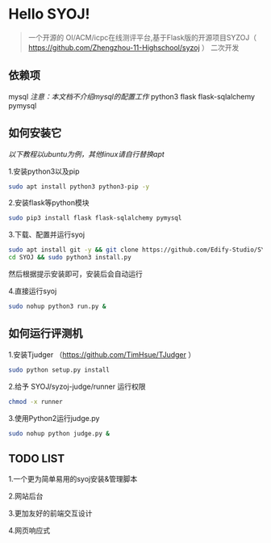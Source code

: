 # Hello SYOJ!
> 一个开源的 OI/ACM/icpc在线测评平台,基于Flask版的开源项目SYZOJ（ https://github.com/Zhengzhou-11-Highschool/syzoj ） 二次开发 

## 依赖项
mysql
*注意：本文档不介绍mysql的配置工作*
python3
flask
flask-sqlalchemy
pymysql

## 如何安装它
*以下教程以ubuntu为例，其他linux请自行替换apt*

1.安装python3以及pip
```bash
sudo apt install python3 python3-pip -y
```
2.安装flask等python模块
```bash
sudo pip3 install flask flask-sqlalchemy pymysql
```
3.下载、配置并运行syoj
```bash
sudo apt install git -y && git clone https://github.com/Edify-Studio/SYOJ.git
cd SYOJ && sudo python3 install.py
```
然后根据提示安装即可，安装后会自动运行

4.直接运行syoj
```bash
sudo nohup python3 run.py &
```

## 如何运行评测机

1.安装Tjudger （https://github.com/TimHsue/TJudger ）
```bash
sudo python setup.py install
```
2.给予 SYOJ/syzoj-judge/runner 运行权限
```bash
chmod -x runner
```
3.使用Python2运行judge.py
```bash
sudo nohup python judge.py &
```


## TODO LIST

1.一个更为简单易用的syoj安装&管理脚本

2.网站后台

3.更加友好的前端交互设计

4.网页响应式
